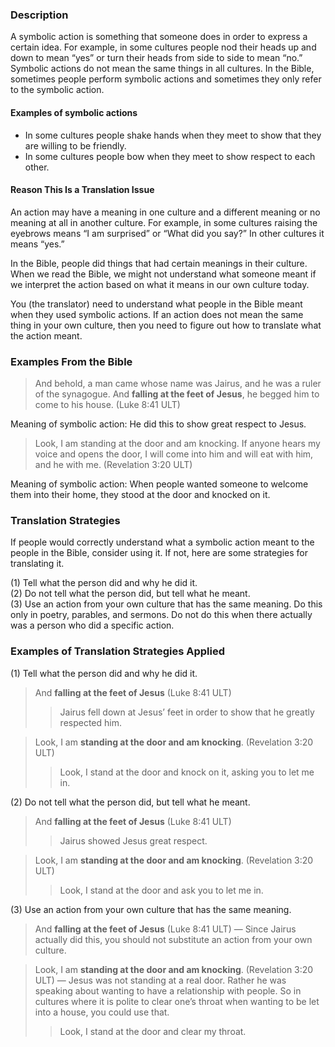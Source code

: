 ### Description

A symbolic action is something that someone does in order to express a certain idea. For example, in some cultures people nod their heads up and down to mean “yes” or turn their heads from side to side to mean “no.” Symbolic actions do not mean the same things in all cultures. In the Bible, sometimes people perform symbolic actions and sometimes they only refer to the symbolic action.

#### Examples of symbolic actions

* In some cultures people shake hands when they meet to show that they are willing to be friendly.
* In some cultures people bow when they meet to show respect to each other.

#### Reason This Is a Translation Issue

An action may have a meaning in one culture and a different meaning or no meaning at all in another culture. For example, in some cultures raising the eyebrows means “I am surprised” or “What did you say?” In other cultures it means “yes.”

In the Bible, people did things that had certain meanings in their culture. When we read the Bible, we might not understand what someone meant if we interpret the action based on what it means in our own culture today.

You (the translator) need to understand what people in the Bible meant when they used symbolic actions. If an action does not mean the same thing in your own culture, then you need to figure out how to translate what the action meant.

### Examples From the Bible

> And behold, a man came whose name was Jairus, and he was a ruler of the synagogue. And **falling at the feet of Jesus**, he begged him to come to his house. (Luke 8:41 ULT)

Meaning of symbolic action: He did this to show great respect to Jesus.

> Look, I am standing at the door and am knocking. If anyone hears my voice and opens the door, I will come into him and will eat with him, and he with me. (Revelation 3:20 ULT)

Meaning of symbolic action: When people wanted someone to welcome them into their home, they stood at the door and knocked on it.

### Translation Strategies

If people would correctly understand what a symbolic action meant to the people in the Bible, consider using it. If not, here are some strategies for translating it.

(1) Tell what the person did and why he did it.<br>
(2) Do not tell what the person did, but tell what he meant.<br>
(3) Use an action from your own culture that has the same meaning. Do this only in poetry, parables, and sermons. Do not do this when there actually was a person who did a specific action.

### Examples of Translation Strategies Applied

(1) Tell what the person did and why he did it.

> And **falling at the feet of Jesus** (Luke 8:41 ULT)
>
> > Jairus fell down at Jesus’ feet in order to show that he greatly respected him.

> Look, I am **standing at the door and am knocking**. (Revelation 3:20 ULT)
>
> > Look, I stand at the door and knock on it, asking you to let me in.

(2) Do not tell what the person did, but tell what he meant.

> And **falling at the feet of Jesus** (Luke 8:41 ULT)
>
> > Jairus showed Jesus great respect.

> Look, I am **standing at the door and am knocking**. (Revelation 3:20 ULT)
>
> > Look, I stand at the door and ask you to let me in.

(3) Use an action from your own culture that has the same meaning.

> And **falling at the feet of Jesus** (Luke 8:41 ULT) — Since Jairus actually did this, you should not substitute an action from your own culture.

> Look, I am **standing at the door and am knocking**. (Revelation 3:20 ULT) — Jesus was not standing at a real door. Rather he was speaking about wanting to have a relationship with people. So in cultures where it is polite to clear one’s throat when wanting to be let into a house, you could use that.
>
> > Look, I stand at the door and clear my throat.
